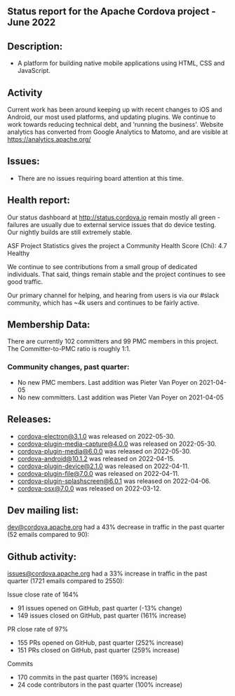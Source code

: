 ## Status report for the Apache Cordova project - June 2022

## Description: 
 - A platform for building native mobile applications using HTML, CSS and JavaScript.
 
## Activity
Current work has been around keeping up with recent changes to iOS and Android, our most used platforms, and updating plugins. We continue to work towards reducing technical debt, and 'running the business'. 
Website analytics has converted from Google Analytics to Matomo, and are visible at https://analytics.apache.org/

## Issues: 
  - There are no issues requiring board attention at this time.
   
## Health report: 

Our status dashboard at http://status.cordova.io remain mostly all green - failures are usually due to external service issues that do device testing. Our nightly builds are still extremely stable.

ASF Project Statistics gives the project a Community Health Score (Chi): 4.7 Healthy

We continue to see contributions from a small group of dedicated individuals. That said, things remain stable and the project continues to see good traffic.

Our primary channel for helping, and hearing from users is via our #slack community, which has ~4k users and continues to be fairly active. 

## Membership Data:
There are currently 102 committers and 99 PMC members in this project.
The Committer-to-PMC ratio is roughly 1:1.

### Community changes, past quarter:

- No new PMC members. Last addition was Pieter Van Poyer on 2021-04-05
- No new committers. Last addition was Pieter Van Poyer on 2021-04-05
   
## Releases: 

- cordova-electron@3.1.0 was released on 2022-05-30.
- cordova-plugin-media-capture@4.0.0 was released on 2022-05-30.
- cordova-plugin-media@6.0.0 was released on 2022-05-30.
- cordova-android@10.1.2 was released on 2022-04-15.
- cordova-plugin-device@2.1.0 was released on 2022-04-11.
- cordova-plugin-file@7.0.0 was released on 2022-04-11.
- cordova-plugin-splashscreen@6.0.1 was released on 2022-04-06.
- cordova-osx@7.0.0 was released on 2022-03-12.

## Dev mailing list:

dev@cordova.apache.org had a 43% decrease in traffic in the past quarter (52 emails compared to 90):
 
## Github activity: 

issues@cordova.apache.org had a 33% increase in traffic in the past quarter (1721 emails compared to 2550):

Issue close rate of 164%
- 91 issues opened on GitHub, past quarter (-13% change)
- 149 issues closed on GitHub, past quarter (161% increase)

PR close rate of 97%
- 155 PRs opened on GitHub, past quarter (252% increase)
- 151 PRs closed on GitHub, past quarter (259% increase)

Commits
- 170 commits in the past quarter (169% increase)
- 24 code contributors in the past quarter (100% increase)

